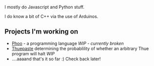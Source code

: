 I mostly do Javascript and Python stuff.
    
I do know a bit of C++ via the use of Arduinos.

## Projects I'm working on

* [Phoo](https://github.com/dragoncoder047/phoo) - a programming language *WIP - currently broken*
* [Thuepaste](https://github.com/dragoncoder047/thuepaste) determining the probablility of whether an arbitrary Thue program will halt *WIP*
* ....aaaand that's it so far :) Check back later!
